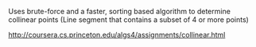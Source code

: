 Uses brute-force and a faster, sorting based algorithm to determine collinear points (Line segment that contains a subset of 4 or more points)


http://coursera.cs.princeton.edu/algs4/assignments/collinear.html
